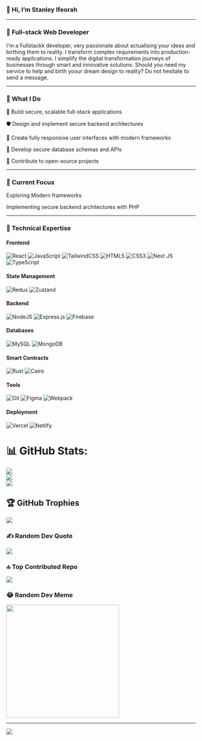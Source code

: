 ### 👋 Hi, I’m Stanley Ifeorah
---
### 🚀 Full-stack Web Developer 
I'm a Fullstackk developer, very passionate about actualising your ideas and birthing them to reality. I transform complex requirements into production-ready applications. I simplify the digital transformation journeys of businesses through smart and innovative solutions. Should you need my service to help and birth yoour dream design to reality? Do not hesitate to send a message.

---

### 🎯 What I Do
🔨 Build secure, scalable full-stack applications

🛡️ Design and implement secure backend architectures

🎨 Create fully responsive user interfaces with modern frameworks

🔐 Develop secure database schemas and APIs

🌱 Contribute to open-source projects

---

### 🔭 Current Focus
Exploring Modern frameworks

Implementing secure backend architectures with PHP

---

### 💼 Technical Expertise
#### Frontend
![React](https://img.shields.io/badge/react-%2320232a.svg?style=for-the-badge&logo=react&logoColor=%2361DAFB)
![JavaScript](https://img.shields.io/badge/javascript-%23323330.svg?style=for-the-badge&logo=javascript&logoColor=%23F7DF1E)
![TailwindCSS](https://img.shields.io/badge/tailwindcss-%2338B2AC.svg?style=for-the-badge&logo=tailwind-css&logoColor=white)
![HTML5](https://img.shields.io/badge/html5-%23E34F26.svg?style=for-the-badge&logo=html5&logoColor=white)
![CSS3](https://img.shields.io/badge/css3-%231572B6.svg?style=for-the-badge&logo=css3&logoColor=white)
![Next JS](https://img.shields.io/badge/Next-black?style=for-the-badge&logo=next.js&logoColor=white)
![TypeScript](https://img.shields.io/badge/typescript-%23007ACC.svg?style=for-the-badge&logo=typescript&logoColor=white)

#### State Management
![Redux](https://img.shields.io/badge/redux-%23593d88.svg?style=for-the-badge&logo=redux&logoColor=white)
![Zustand](https://img.shields.io/badge/zustand-%2320232a.svg?style=for-the-badge&logo=react&logoColor=%2361DAFB)

#### Backend
![NodeJS](https://img.shields.io/badge/node.js-6DA55F?style=for-the-badge&logo=node.js&logoColor=white)
![Express.js](https://img.shields.io/badge/express.js-%23404d59.svg?style=for-the-badge&logo=express&logoColor=%2361DAFB)
![Firebase](https://img.shields.io/badge/php-%23039BE5.svg?style=for-the-badge&logo=php)

#### Databases
![MySQL](https://img.shields.io/badge/mysql-%2300f.svg?style=for-the-badge&logo=mysql&logoColor=white)
![MongoDB](https://img.shields.io/badge/MongoDB-%234ea94b.svg?style=for-the-badge&logo=mongodb&logoColor=white)

#### Smart Contracts
![Rust](https://img.shields.io/badge/rust-%23000000.svg?style=for-the-badge&logo=rust&logoColor=white)
![Cairo](https://img.shields.io/badge/cairo-%23000000.svg?style=for-the-badge&logo=cairo&logoColor=white)

#### Tools
![Git](https://img.shields.io/badge/git-%23F05033.svg?style=for-the-badge&logo=git&logoColor=white)
![Figma](https://img.shields.io/badge/figma-%23F24E1E.svg?style=for-the-badge&logo=figma&logoColor=white)
![Webpack](https://img.shields.io/badge/webpack-%238DD6F9.svg?style=for-the-badge&logo=webpack&logoColor=black)

#### Deployment
![Vercel](https://img.shields.io/badge/vercel-%23000000.svg?style=for-the-badge&logo=vercel&logoColor=white)
![Netlify](https://img.shields.io/badge/netlify-%23000000.svg?style=for-the-badge&logo=netlify&logoColor=#00C7B7)

# 📊 GitHub Stats:
![](https://github-readme-stats.vercel.app/api?username=MERLIN-LEXAR&theme=vue-dark&hide_border=false&include_all_commits=true&count_private=false)<br/>
![](https://github-readme-streak-stats.herokuapp.com/?user=MERLIN-LEXAR&theme=vue-dark&hide_border=false)<br/>
![](https://github-readme-stats.vercel.app/api/top-langs/?username=MERLIN-LEXAR&theme=vue-dark&hide_border=false&include_all_commits=true&count_private=false&layout=compact)

## 🏆 GitHub Trophies
![](https://github-profile-trophy.vercel.app/?username=MERLIN-LEXAR&theme=discord&no-frame=false&no-bg=false&margin-w=4)

### ✍ Random Dev Quote
![](https://quotes-github-readme.vercel.app/api?type=horizontal&theme=radical)

### 🔝 Top Contributed Repo
![](https://github-contributor-stats.vercel.app/api?username=MERLIN-LEXAR&limit=5&theme=dark&combine_all_yearly_contributions=true)

### 😂 Random Dev Meme
<img src='https://randommeme-five.vercel.app/' style="height: 300px;"/>

---
[![](https://visitcount.itsvg.in/api?id=Benjtalkshow&icon=0&color=0)](https://visitcount.itsvg.in)
<!---
MERLIN-LEXAR/MERLIN-LEXAR is a ✨ special ✨ repository because its `README.md` (this file) appears on your GitHub profile.
You can click the Preview link to take a look at your changes.
--->
